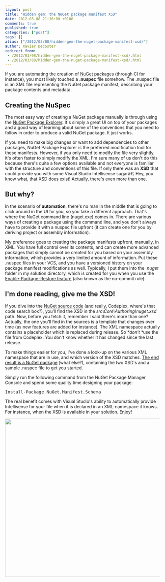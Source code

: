 ```yaml
---
layout: post
title: "Hidden gem: the NuGet package manifest XSD"
date: 2012-03-08 21:16:00 +0100
comments: true
published: true
categories: ["post"]
tags: []
alias: ["/2012/03/08/hidden-gem-the-nuget-package-manifest-xsd/"]
author: Xavier Decoster
redirect_from:
 - /2012/03/08/hidden-gem-the-nuget-package-manifest-xsd/.html
 - /2012/03/08/hidden-gem-the-nuget-package-manifest-xsd/.html
---
```

<p>If you are automating the creation of <a href="http://www.nuget.org" target="_blank">NuGet</a> packages (through CI for instance), you most likely touched a <strong>.nuspec</strong> file somehow. The .nuspec file is an XML file representing the NuGet package manifest, describing your package contents and metadata.</p>

<h2>Creating the NuSpec</h2>

<p>The most easy way of creating a NuGet package manually is through using the <a href="http://npe.codeplex.com" target="_blank">NuGet Package Explorer</a>. It's simply a great UI on top of your packages and a good way of learning about some of the conventions that you need to follow in order to produce a valid NuGet package. It just works.</p>

<p>If you need to make big changes or want to add dependencies to other packages, NuGet Package Explorer is the preferred modification tool for these manifests. However, if you only need to modify the file very slightly, it's often faster to simply modify the XML. I'm sure many of us don't do this because there's quite a few options available and not everyone is familiar with the structure and conventions of this file. If only there was an <strong>XSD</strong> that could provide you with some Visual Studio Intellisense sugarâ€¦ Hey, you know what, that XSD does exist! Actually, there's even more than one.</p>

<h2>But why?</h2>

<p>In the scenario of <strong>automation</strong>, there's no man in the middle that is going to click around in the UI for you, so you take a different approach. That's where the NuGet command line (nuget.exe) comes in. There are various ways of creating a package using the command line, and you don't always have to provide it with a nuspec file upfront (it can create one for you by deriving project or assembly information).</p>

<p>My preference goes to creating the package manifests upfront, manually, in XML. You have full control over its contents, and can create more advanced packages that simply cannot be created for you based on your assembly information, which provides a very limited amount of information. Put these .nuspec files in your VCS, and you have a versioned history on your package manifest modifications as well. Typically, I put them into the <em>.nuget</em> folder in my solution directory, which is created for you when you use the <a href="http://blog.davidebbo.com/2011/03/using-nuget-without-committing-packages.html" target="_blank">Enable-Package-Restore feature</a> (also known as the no-commit rule).</p>

<h2>I'm done reading, give me the XSD!</h2>

<p>If you dive into the <a href="http://nuget.codeplex.com/" target="_blank">NuGet source code</a> (and really, Codeplex, where's that code search box?), you'll find the XSD in the <em>src\Core\Authoring\nuget.xsd</em> path. Now, before you fetch it, remember I said there's more than one? Actually, the one you'll find in the sources is a template that changes over time (as new features are added for instance). The XML namespace actually contains a placeholder which is replaced during release. So <em>*don't *</em>use the file from Codeplex. You don't know whether it has changed since the last release.</p>

<p>To make things easier for you, I've done a look-up on the various XML namespace that are in use, and which version of the XSD matches. <a href="https://nuget.org/packages/NuGet.Manifest.Schema/2.0.0" target="_blank">The end result is a NuGet package</a> (what else?), containing the two XSD's and a sample .nuspec file to get you started.</p>

<p>Simply run the following command from the NuGet Package Manager Console and spend some quality time designing your package:</p>

<div class="wlWriterEditableSmartContent" id="scid:f32c3428-b7e9-4f15-a8ea-c502c7ff2e88:2375e2a4-da21-48ba-9753-39baee98e61d" style="margin: 0px; display: inline; float: none; padding: 0px;">
  <pre class="brush: bash;gutter:false;">Install-Package NuGet.Manifest.Schema</pre>
</div>

<p>The real benefit comes with Visual Studio's ability to automatically provide Intellisense for your file when it is declared in an XML-namespace it knows. For instance, when the XSD is available in your solution. Enjoy!</p>

<p><img width="580" height="514" alt="" src="https://xavierdecosterblog.blob.core.windows.net/blog/2012-03-08/2012-03-08_2027.png" /></p>
